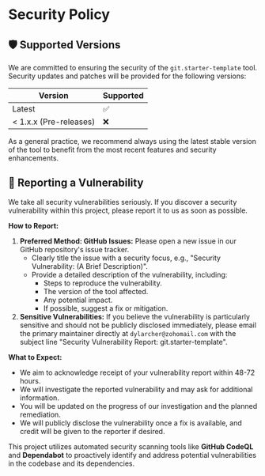 # Security Policy

## 🛡️ Supported Versions

We are committed to ensuring the security of the `git.starter-template` tool. Security updates and patches will be provided for the following versions:

| Version | Supported          |
| ------- | ------------------ |
| Latest  | :white_check_mark: |
| < 1.x.x (Pre-releases) | :x:                |

As a general practice, we recommend always using the latest stable version of the tool to benefit from the most recent features and security enhancements.

## 🐛 Reporting a Vulnerability

We take all security vulnerabilities seriously. If you discover a security vulnerability within this project, please report it to us as soon as possible.

**How to Report:**

1. **Preferred Method: GitHub Issues:** Please open a new issue in our GitHub repository's issue tracker.
    * Clearly title the issue with a security focus, e.g., "Security Vulnerability: (A Brief Description)".
    * Provide a detailed description of the vulnerability, including:
        * Steps to reproduce the vulnerability.
        * The version of the tool affected.
        * Any potential impact.
        * If possible, suggest a fix or mitigation.
2. **Sensitive Vulnerabilities:** If you believe the vulnerability is particularly sensitive and should not be publicly disclosed immediately, please email the primary maintainer directly at `dylarcher@zohomail.com` with the subject line "Security Vulnerability Report: git.starter-template".

**What to Expect:**

* We aim to acknowledge receipt of your vulnerability report within 48-72 hours.
* We will investigate the reported vulnerability and may ask for additional information.
* You will be updated on the progress of our investigation and the planned remediation.
* We will publicly disclose the vulnerability once a fix is available, and credit will be given to the reporter if desired.

This project utilizes automated security scanning tools like **GitHub CodeQL** and **Dependabot** to proactively identify and address potential vulnerabilities in the codebase and its dependencies.
